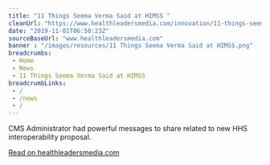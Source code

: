 ```yaml
--- 
title: "11 Things Seema Verma Said at HIMSS "
cleanUrl: "https://www.healthleadersmedia.com/innovation/11-things-seema-verma-said-himss"
date: "2019-11-01T06:50:23Z"
sourceBaseUrl: "www.healthleadersmedia.com"
banner : "/images/resources/11 Things Seema Verma Said at HIMSS.png"
breadcrumbs:
 - Home
 - News
 - 11 Things Seema Verma Said at HIMSS
breadcrumbLinks:
 - / 
 - /news
 - / 
---
```

CMS Administrator had powerful messages to share related to new HHS interoperability proposal.   
  
[Read on healthleadersmedia.com](https://www.healthleadersmedia.com/innovation/11-things-seema-verma-said-himss)
